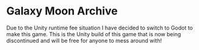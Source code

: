 # Galaxy Moon Archive
Due to the Unity runtime fee situation I have decided to switch to Godot to make this game. This is the Unity build of this game that is now being discontinued and will be free for anyone to mess around with!
